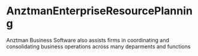 # AnztmanEnterpriseResourcePlanning
Anztman Business Software also assists firms in coordinating and consolidating business operations across many deparments and functions
